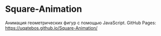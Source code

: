 # Square-Animation
Анимация геометрических фигур с помощью JavaScript.
GitHub Pages: https://uqatebos.github.io/Square-Animation/
